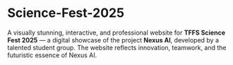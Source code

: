 # Science-Fest-2025
A visually stunning, interactive, and professional website for **TFFS Science Fest 2025** — a digital showcase of the project **Nexus AI**, developed by a talented student group. The website reflects innovation, teamwork, and the futuristic essence of Nexus AI.
